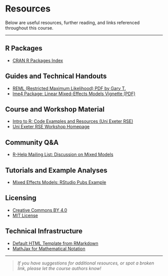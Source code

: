 # Resources

Below are useful resources, further reading, and links referenced throughout this course.

---

## R Packages

- [CRAN R Packages Index](https://cran.r-project.org/web/packages/)

## Guides and Technical Handouts

- [REML (Restricted Maximum Likelihood) PDF by Gary T.](http://users.stat.umn.edu/~gary/classes/5303/handouts/REML.pdf)
- [lme4 Package: Linear Mixed-Effects Models Vignette (PDF)](https://cran.r-project.org/web/packages/lme4/vignettes/lmer.pdf)

## Course and Workshop Material

- [Intro to R: Code Examples and Resources (Uni Exeter RSE)](https://uniexeterrse.github.io/intro-to-r/code.html)
- [Uni Exeter RSE Workshop Homepage](https://uniexeterrse.github.io/workshop-homepage/)

## Community Q&A

- [R-Help Mailing List: Discussion on Mixed Models](https://stat.ethz.ch/pipermail/r-help/2006-May/094765.html)

## Tutorials and Example Analyses

- [Mixed Effects Models: RStudio Pubs Example](https://rstudio-pubs-static.s3.amazonaws.com/63556_e35cc7e2dfb54a5bb551f3fa4b3ec4ae.html)

## Licensing

- [Creative Commons BY 4.0](https://creativecommons.org/licenses/by/4.0/)
- [MIT License](https://opensource.org/licenses/MIT)

## Technical Infrastructure

- [Default HTML Template from RMarkdown](https://github.com/rstudio/rmarkdown/blob/de8a9c38618903627ca509f5401d50a0876079f7/inst/rmd/h/default.html#L293-L343)
- [MathJax for Mathematical Notation](https://mathjax.rstudio.com/latest/MathJax.js?config=TeX-AMS-MML_HTMLorMML)

---

> *If you have suggestions for additional resources, or spot a broken link, please let the course authors know!*

